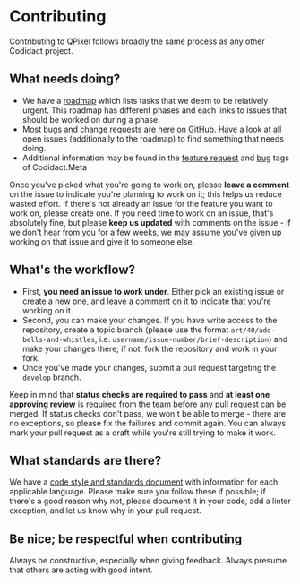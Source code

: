 # Contributing
Contributing to QPixel follows broadly the same process as any other Codidact project.

## What needs doing?
- We have a [roadmap](https://github.com/codidact/qpixel/projects/3) which lists tasks that we deem to be relatively
  urgent. This roadmap has different phases and each links to issues that should be worked on during a phase.
- Most bugs and change requests are [here on GitHub](https://github.com/codidact/qpixel/issues). Have a look at all
  open issues (additionally to the roadmap) to find something that needs doing.
- Additional information may be found in the [feature request](https://meta.codidact.com/categories/3/tags/961) and
  [bug](https://meta.codidact.com/categories/3/tags/394) tags of Codidact.Meta

Once you've picked what you're going to work on, please **leave a comment** on the issue to indicate you're planning
to work on it; this helps us reduce wasted effort. If there's not already an issue for the feature you want to work
on, please create one. If you need time to work on an issue, that's absolutely fine, but please **keep us updated**
with comments on the issue - if we don't hear from you for a few weeks, we may assume you've given up working on that
issue and give it to someone else.

## What's the workflow?
- First, **you need an issue to work under**. Either pick an existing issue or create a new one, and leave a comment
  on it to indicate that you're working on it.
- Second, you can make your changes. If you have write access to the repository, create a topic branch (please use
  the format `art/40/add-bells-and-whistles`, i.e. `username/issue-number/brief-description`) and make your changes
  there; if not, fork the repository and work in your fork.
- Once you've made your changes, submit a pull request targeting the `develop` branch.

Keep in mind that **status checks are required to pass** and **at least one approving review** is required from the
team before any pull request can be merged. If status checks don't pass, we won't be able to merge - there are no
exceptions, so please fix the failures and commit again. You can always mark your pull request as a draft while
you're still trying to make it work.

## What standards are there?
We have a [code style and standards document](CODE-STANDARDS.md) with information for each applicable language.
Please make sure you follow these if possible; if there's a good reason why not, please document it in your code,
add a linter exception, and let us know why in your pull request.

## Be nice; be respectful when contributing
Always be constructive, especially when giving feedback. Always presume that others are acting with good intent.




